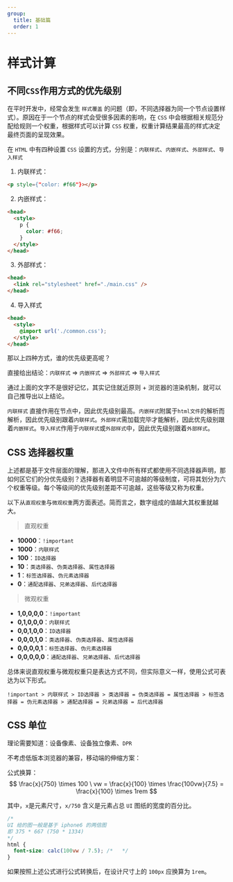 ```yaml
---
group:
  title: 基础篇
  order: 1
---
```


# 样式计算

## 不同`CSS`作用方式的优先级别

在平时开发中，经常会发生 `样式覆盖` 的问题（即，不同选择器为同一个节点设置样式）。原因在于一个节点的样式会受很多因素的影响，在 `CSS` 中会根据相关规范分配给规则一个权重，根据样式可以计算 `CSS` 权重，权重计算结果最高的样式决定最终页面的呈现效果。

在 `HTML` 中有四种设置 `CSS` 设置的方式，分别是：`内联样式`、`内嵌样式`、`外部样式`、`导入样式`

1. 内联样式：

```html
<p style={"color: #f66"}></p>
```

2. 内嵌样式：

```html
<head>
  <style>
    p {
      color: #f66;
    }
  </style>
</head>
```

3. 外部样式：

```html
<head>
  <link rel="stylesheet" href="./main.css" />
</head>
```

4. 导入样式

```html
<head>
  <style>
    @import url('./common.css');
  </style>
</head>
```

那以上四种方式，谁的优先级更高呢？

直接给出结论：`内联样式` => `内嵌样式` => `外部样式` => `导入样式`

通过上面的文字不是很好记忆，其实记住就近原则 + 浏览器的渲染机制，就可以自己推导出以上结论。

`内联样式` 直接作用在节点中，因此优先级别最高。`内嵌样式`附属于`html文件`的解析而解析，因此优先级别跟着`内联样式`。`外部样式`需加载完毕才能解析，因此优先级别跟着`内嵌样式`。`导入样式`作用于`内联样式`或`外部样式`中，因此优先级别跟着`外部样式`。

## CSS 选择器权重

上述都是基于文件层面的理解，那进入文件中所有样式都使用不同选择器声明，那如何区它们的分优先级别？选择器有着明显不可逾越的等级制度，可将其划分为六个权重等级。每个等级间的优先级别差距不可逾越，这些等级又称为权重。

以下从`直观权重`与`微观权重`两方面表述。简而言之，数字组成的值越大其权重就越大。

> 直观权重

- **10000**：`!important`
- **1000**：`内联样式`
- **100**：`ID选择器`
- **10**：`类选择器`、`伪类选择器`、`属性选择器`
- **1**：`标签选择器`、`伪元素选择器`
- **0**：`通配选择器`、`兄弟选择器`、`后代选择器`

> 微观权重

- **1,0,0,0,0**：`!important`
- **0,1,0,0,0**：`内联样式`
- **0,0,1,0,0**：`ID选择器`
- **0,0,0,1,0**：`类选择器`、`伪类选择器`、`属性选择器`
- **0,0,0,0,1**：`标签选择器`、`伪元素选择器`
- **0,0,0,0,0**：`通配选择器`、`兄弟选择器`、`后代选择器`

总体来说直观权重与微观权重只是表达方式不同，但实际意义一样，使用公式可表达为以下形式。

```
!important > 内联样式 > ID选择器 > 类选择器 = 伪类选择器 = 属性选择器 > 标签选择器 = 伪元素选择器 > 通配选择器 = 兄弟选择器 = 后代选择器
```

## CSS 单位

理论需要知道：设备像素、设备独立像素、`DPR`

不考虑低版本浏览器的兼容，移动端的伸缩方案：

公式换算：
$$
\frac{x}{750} \times 100 \ vw  = \frac{x}{100} \times \frac{100vw}{7.5} = \frac{x}{100} \times 1rem
$$

其中，`x`是元素尺寸，`x/750` 含义是元素占总 `UI` 图纸的宽度的百分比。

```css
/* 
UI 给的图一般是基于 iphone6 的两倍图
即 375 * 667 (750 * 1334)
*/
html {
  font-size: calc(100vw / 7.5); /*   */
}
```

如果按照上述公式进行公式转换后，在设计尺寸上的 `100px` 应换算为 `1rem`。
